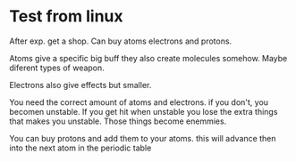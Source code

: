 # Test from linux


After exp. get a shop. Can buy atoms electrons and protons. 

Atoms give a specific big buff they also create molecules somehow. Maybe diferent types of weapon.

Electrons also give effects but smaller. 


You need the correct amount of atoms and electrons. if you don't, you becomen unstable. If you get hit when unstable you lose the extra things that makes you unstable. Those things become enemmies.


You can buy protons and add them to your atoms. this will advance then into the next atom in the periodic table

